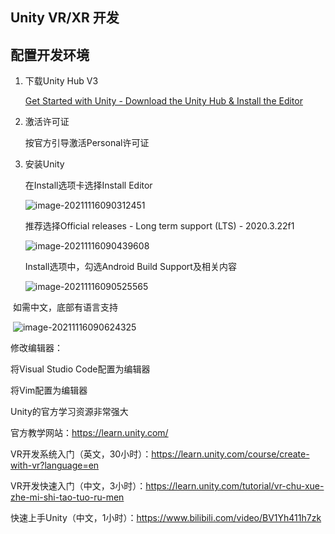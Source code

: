 ## Unity VR/XR 开发

## 配置开发环境

1. 下载Unity Hub V3

   [Get Started with Unity - Download the Unity Hub & Install the Editor](https://unity.com/download)

2. 激活许可证

   按官方引导激活Personal许可证

3. 安装Unity

   在Install选项卡选择Install Editor

   ![image-20211116090312451](C:\Users\Chunyu\AppData\Roaming\Typora\typora-user-images\image-20211116090312451.png)

   推荐选择Official releases - Long term support (LTS) - 2020.3.22f1

   ![image-20211116090439608](C:\Users\Chunyu\AppData\Roaming\Typora\typora-user-images\image-20211116090439608.png)

   Install选项中，勾选Android Build Support及相关内容

   ![image-20211116090525565](C:\Users\Chunyu\AppData\Roaming\Typora\typora-user-images\image-20211116090525565.png)

​		如需中文，底部有语言支持

​		![image-20211116090624325](C:\Users\Chunyu\AppData\Roaming\Typora\typora-user-images\image-20211116090624325.png)



修改编辑器：

将Visual Studio Code配置为编辑器

将Vim配置为编辑器



Unity的官方学习资源非常强大

官方教学网站：https://learn.unity.com/

VR开发系统入门（英文，30小时）：https://learn.unity.com/course/create-with-vr?language=en

VR开发快速入门（中文，3小时）：https://learn.unity.com/tutorial/vr-chu-xue-zhe-mi-shi-tao-tuo-ru-men

快速上手Unity（中文，1小时）：https://www.bilibili.com/video/BV1Yh411h7zk

